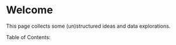 # Welcome

This page collects some (un)structured ideas and data explorations.



Table of Contents:

```{tableofcontents}
```
